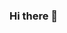 ### Hi there 👋

<!--
**caio-chzz/caio-chzz** is a ✨ _special_ ✨ repository because its `README.md` (this file) appears on your GitHub profile.

Here are some ideas to get you started:

- 🔭 I’m currently working on ...
- 🌱 I’m currently learning ...
- 👯 I’m looking to collaborate on .dbgbd..
- 🤔 I’m looking for help with ...
- 💬 Ask me about ...
- 📫 How to reach me: .dfg..
- 😄 Pronouns: .dbndrn..
- ⚡ Fun fact: ...
-->
